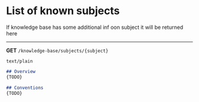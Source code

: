 # List of known subjects

If knowledge base has some additional inf oon subject it will be returned here

---
**GET** `/knowledge-base/subjects/{subject}`

`text/plain`
```markdown
## Overview
{TODO}

## Conventions
{TODO}
```

